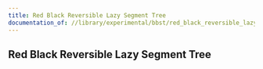 ```yaml
---
title: Red Black Reversible Lazy Segment Tree
documentation_of: //library/experimental/bbst/red_black_reversible_lazy_segment_tree.hpp
---
```

## Red Black Reversible Lazy Segment Tree
